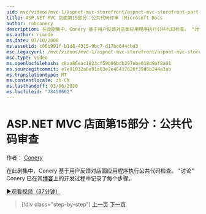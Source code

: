 ```yaml
---
uid: mvc/videos/mvc-1/aspnet-mvc-storefront/aspnet-mvc-storefront-part-15-public-code-review
title: ASP.NET MVC 店面第15部分：公共代码评审 |Microsoft Docs
author: robconery
description: 在此剧集中，Conery 基于用户反馈对店面应用程序执行公共代码检查。 "讨论" Conery 已记录开发中的每个步骤 。
ms.author: riande
ms.date: 07/10/2008
ms.assetid: c06b991f-b1d8-4315-9bc7-d17bc644cbd3
msc.legacyurl: /mvc/videos/mvc-1/aspnet-mvc-storefront/aspnet-mvc-storefront-part-15-public-code-review
msc.type: video
ms.openlocfilehash: c8aa86eac1823cf59b06bdb297ebe018d9af8a91
ms.sourcegitcommit: e7e91932a6e91a63e2e46417626f39d6b244a3ab
ms.translationtype: MT
ms.contentlocale: zh-CN
ms.lasthandoff: 03/06/2020
ms.locfileid: "78450662"
---
```

# <a name="aspnet-mvc-storefront-part-15-public-code-review"></a>ASP.NET MVC 店面第15部分：公共代码审查

作者： [Conery](https://github.com/robconery)

在此剧集中，Conery 基于用户反馈对店面应用程序执行公共代码检查。 "讨论" Conery 已在其[博客](http://blog.wekeroad.com/mvc-storefront/mvcstore-part-15/)上的开发过程中记录了每个步骤。

[&#9654;观看视频（37分钟）](https://channel9.msdn.com/Blogs/ASP-NET-Site-Videos/aspnet-mvc-storefront-part-15-public-code-review)

> [!div class="step-by-step"]
> [上一页](aspnet-mvc-storefront-part-14-rich-client-interaction.md)
> [下一页](aspnet-mvc-storefront-part-16-membership-redo-with-openid.md)
